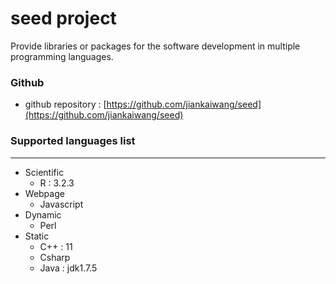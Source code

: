 # seed project

Provide libraries or packages for the software development in multiple programming languages.

### Github

* github repository : [https://github.com/jiankaiwang/seed](https://github.com/jiankaiwang/seed)

### Supported languages list
---

* Scientific
  * R : 3.2.3
* Webpage
  * Javascript
* Dynamic
  * Perl
* Static
  * C++ : 11
  * Csharp
  * Java : jdk1.7.5